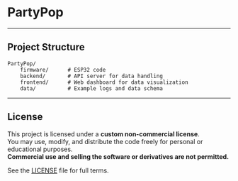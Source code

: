 # PartyPop

---

## Project Structure

```plaintext
PartyPop/
    firmware/      # ESP32 code
    backend/       # API server for data handling
    frontend/      # Web dashboard for data visualization
    data/          # Example logs and data schema
```

---

## License
This project is licensed under a **custom non-commercial license**.  
You may use, modify, and distribute the code freely for personal or educational purposes.  
**Commercial use and selling the software or derivatives are not permitted.**

See the [LICENSE](./LICENSE) file for full terms.